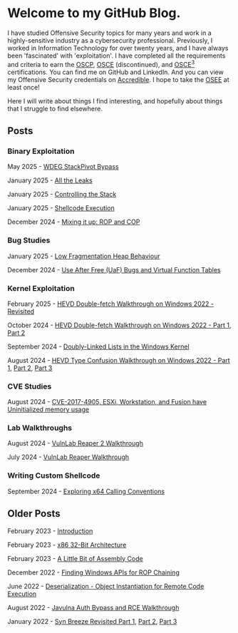 # Welcome to my GitHub Blog.


I have studied Offensive Security topics for many years and work in a highly-sensitive industry as a cybersecurity professional. Previously, I worked in Information Technology for over twenty years, and I have always been 'fascinated' with 'exploitation'. I have completed all the requirements and criteria to earn the [OSCP](https://www.offsec.com/courses/pen-200/), [OSCE](https://www.offsec.com/ctp-osce/) (discontinued), and [OSCE<sup>3</sup>](https://www.offsec.com/offsec/osce3-certification/) certifications. You can find me on GitHub and LinkedIn. And you can view my Offensive Security credentials on [Accredible](https://www.credential.net/profile/johntear402666/wallet). I hope to take the [OSEE](https://www.offsec.com/courses/exp-401/) at least once!

Here I will write about things I find interesting, and hopefully about things that I struggle to find elsewhere.

## Posts

### Binary Exploitation

May 2025 - [WDEG StackPivot Bypass](https://plackyhacker.github.io/binary/wdeg-stack-pivot)

January 2025 - [All the Leaks](https://plackyhacker.github.io/binary/all-the-leaks)

January 2025 - [Controlling the Stack](https://plackyhacker.github.io/binary/controlling-the-stack)

January 2025 - [Shellcode Execution](https://plackyhacker.github.io/binary/shellcode-execution)

December 2024 - [Mixing it up: ROP and COP](https://plackyhacker.github.io/binary/ropandcop)

### Bug Studies

January 2025 - [Low Fragmentation Heap Behaviour](https://plackyhacker.github.io/binary/lfh-win7-and-beyond)

December 2024 - [Use After Free (UaF) Bugs and Virtual Function Tables](https://plackyhacker.github.io/classes/use-after-free)

### Kernel Exploitation

February 2025 - [HEVD Double-fetch Walkthrough on Windows 2022 - Revisited](https://plackyhacker.github.io/kernel/double-fetch)

October 2024 - [HEVD Double-fetch Walkthrough on Windows 2022 - Part 1](https://plackyhacker.github.io/kernel/race), [Part 2](https://plackyhacker.github.io/kernel/race-2)

September 2024 - [Doubly-Linked Lists in the Windows Kernel](https://plackyhacker.github.io/kernel/doubly-linked-lists)

August 2024 - [HEVD Type Confusion Walkthrough on Windows 2022 - Part 1](https://plackyhacker.github.io/kernel/hevd), [Part 2](https://plackyhacker.github.io/kernel/hevd-2), [Part 3](https://plackyhacker.github.io/kernel/hevd-3)

### CVE Studies

August 2024 - [CVE-2017-4905, ESXi, Workstation, and Fusion have Uninitialized memory usage](https://plackyhacker.github.io/cve/2017-4905)

### Lab Walkthroughs

August 2024 - [VulnLab Reaper 2 Walkthrough](https://plackyhacker.github.io/walkthrough/reaper2)

July 2024 - [VulnLab Reaper Walkthrough](https://plackyhacker.github.io/walkthrough/reaper)

### Writing Custom Shellcode

September 2024 - [Exploring x64 Calling Conventions](https://plackyhacker.github.io/shellcodez/x64-calling-conventions)

## Older Posts

February 2023 - [Introduction](https://plackyhacker.github.io/shellcodez/intro)

February 2023 - [x86 32-Bit Architecture](https://plackyhacker.github.io/shellcodez/arch)

February 2023 - [A Little Bit of Assembly Code](https://plackyhacker.github.io/shellcodez/assembly)

December 2022 - [Finding Windows APIs for ROP Chaining](https://plackyhacker.github.io/binary/findingapis)

June 2022 - [Deserialization - Object Instantiation for Remote Code Execution](https://plackyhacker.github.io/webtesting/deserialization)

August 2022 - [Javulna Auth Bypass and RCE Walkthrough](https://plackyhacker.github.io/webtesting/javulna-sqli)

January 2022 - [Syn Breeze Revisited Part 1](https://plackyhacker.github.io/reversing/sync-breeze-reversed), [Part 2](https://plackyhacker.github.io/reversing/sync-breeze-reversing-2), [Part 3](https://plackyhacker.github.io/reversing/sync-breeze-reversing-3)
